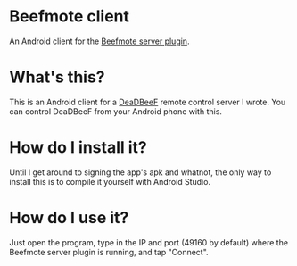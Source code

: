 # Beefmote client
An Android client for the [Beefmote server plugin](https://github.com/lgvaioli/beefmote).

# What's this?
This is an Android client for a [DeaDBeeF](https://github.com/DeaDBeeF-Player/deadbeef) remote control server I wrote. You can control DeaDBeeF from your Android phone with this.

# How do I install it?
Until I get around to signing the app's apk and whatnot, the only way to install this is to compile it yourself with Android Studio.

# How do I use it?
Just open the program, type in the IP and port (49160 by default) where the Beefmote server plugin is running, and tap "Connect".

